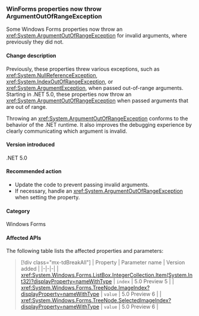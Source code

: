 ### WinForms properties now throw ArgumentOutOfRangeException

Some Windows Forms properties now throw an <xref:System.ArgumentOutOfRangeException> for invalid arguments, where previously they did not.

#### Change description

Previously, these properties threw various exceptions, such as <xref:System.NullReferenceException>, <xref:System.IndexOutOfRangeException>, or <xref:System.ArgumentException>, when passed out-of-range arguments. Starting in .NET 5.0, these properties now throw an <xref:System.ArgumentOutOfRangeException> when passed arguments that are out of range.

Throwing an <xref:System.ArgumentOutOfRangeException> conforms to the behavior of the .NET runtime. It also improves the debugging experience by clearly communicating which argument is invalid.

#### Version introduced

.NET 5.0

#### Recommended action

- Update the code to prevent passing invalid arguments.
- If necessary, handle an <xref:System.ArgumentOutOfRangeException> when setting the property.

#### Category

Windows Forms

#### Affected APIs

The following table lists the affected properties and parameters:

> [!div class="mx-tdBreakAll"]
> | Property | Parameter name | Version added |
> |-|-|-|
> | <xref:System.Windows.Forms.ListBox.IntegerCollection.Item(System.Int32)?displayProperty=nameWithType> | `index` | 5.0 Preview 5 |
> | <xref:System.Windows.Forms.TreeNode.ImageIndex?displayProperty=nameWithType> | `value` | 5.0 Preview 6 |
> | <xref:System.Windows.Forms.TreeNode.SelectedImageIndex?displayProperty=nameWithType> | `value` | 5.0 Preview 6 |

<!-- 

#### Affected APIs

- `P:System.Windows.Forms.ListBox.IntegerCollection.Item(System.Int32)`
- `P:System.Windows.Forms.TreeNode.ImageIndex`
- `P:System.Windows.Forms.TreeNode.SelectedImageIndex`

-->
